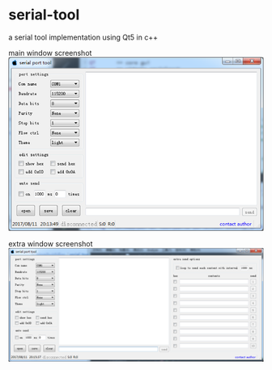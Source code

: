 # serial-tool
a serial tool implementation using Qt5 in c++

main window screenshot\
![main window screenshot](https://github.com/bingshuizhilian/serial-tool/blob/master/resources/main_window.png)

extra window screenshot\
![extra window screenshot](https://github.com/bingshuizhilian/serial-tool/blob/master/resources/extra_window.png)
